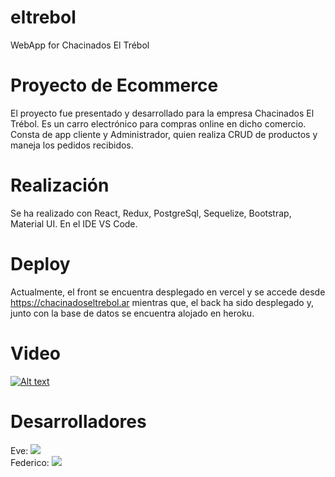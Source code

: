 # eltrebol
WebApp for Chacinados El Trébol

# Proyecto de Ecommerce
El proyecto fue presentado y desarrollado para la empresa Chacinados El Trébol. Es un carro electrónico para compras online en dicho comercio. Consta de app cliente y Administrador, quien realiza CRUD de productos y maneja los pedidos recibidos.

# Realización
Se ha realizado con React, Redux, PostgreSql, Sequelize, Bootstrap, Material UI. En el IDE VS Code.

# Deploy
Actualmente, el front se encuentra desplegado en vercel y se accede desde https://chacinadoseltrebol.ar mientras que, el back ha sido desplegado y, junto con la base de datos se encuentra alojado en heroku.

# Video
[![Alt text](https://img.youtube.com/vi/8UjP-OYXSik/0.jpg)](https://www.youtube.com/watch?v=8UjP-OYXSik)

# Desarrolladores
Eve: 
<a href='https://www.linkedin.com/in/eve-real' target='_blank'><img src='https://img.shields.io/badge/LinkedIn-0077B5?style=for-the-badge&logo=linkedin&logoColor=white' /></a><br/>
Federico: 
<a href='https://www.linkedin.com/in/federico-ortiz-full-stack' target='_blank'><img src='https://img.shields.io/badge/LinkedIn-0077B5?style=for-the-badge&logo=linkedin&logoColor=white' /></a>
